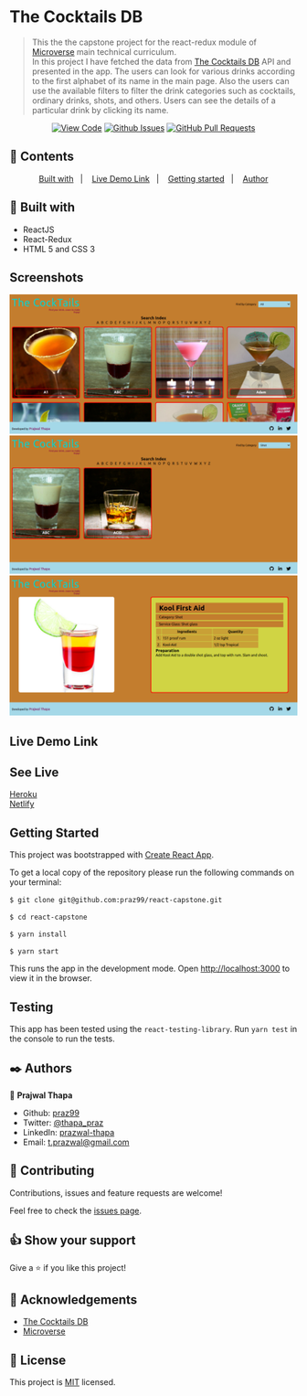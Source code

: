 # The Cocktails DB

>This the the capstone project for the react-redux module of [Microverse](https://www.microverse.org/) main technical curriculum.  
>In this project I have fetched the data from [The Cocktails DB](https://www.thecocktaildb.com/) API and presented in the app.
>The users can look for various drinks according to the first alphabet of its name in the main page. Also the users can use the available filters to filter the drink categories such as cocktails, ordinary drinks, shots, and others.
>Users can see the details of a particular drink by clicking its name.
<div align="center">

[![View Code](https://img.shields.io/badge/View%20-Code-green)](https://github.com/praz99/react-capstone)
[![Github Issues](https://img.shields.io/badge/GitHub-Issues-orange)](https://github.com/praz99/react-capstone/issues)
[![GitHub Pull Requests](https://img.shields.io/badge/GitHub-Pull%20Requests-blue)](https://github.com/praz99/react-capstone/pulls)

</div>

## 📝 Contents

<p align="center">
<a href="#with">Built with</a>&nbsp;&nbsp;&nbsp;|&nbsp;&nbsp;&nbsp;
<a href="#ll">Live Demo Link</a>&nbsp;&nbsp;&nbsp;|&nbsp;&nbsp;&nbsp;
<a href="#gs">Getting started</a>&nbsp;&nbsp;&nbsp;|&nbsp;&nbsp;&nbsp;
<a href="#author">Author</a>
</p>

## 🔧 Built with<a name = "with"></a>
- ReactJS
- React-Redux
- HTML 5 and CSS 3

## Screenshots

![screenshot](src/images/main_page.png)
![screenshot](src/images/category-shot.png)
![screenshot](src/images/detail.png)

## Live Demo Link <a name = "ll"></a>

## See Live
[Heroku](https://praz-cocktailsdb.herokuapp.com/)   
[Netlify](https://thecocktails-praz.netlify.app/)


## Getting Started <a name = "gs"></a>

This project was bootstrapped with [Create React App](https://github.com/facebook/create-react-app).

To get a local copy of the repository please run the following commands on your terminal:

```
$ git clone git@github.com:praz99/react-capstone.git
```
```
$ cd react-capstone
```

```
$ yarn install
```
```
$ yarn start
```

This runs the app in the development mode.
Open [http://localhost:3000](http://localhost:3000) to view it in the browser.

## Testing
This app has been tested using the ```react-testing-library```.
Run ```yarn test``` in the console to run the tests.

## ✒️  Authors <a name = "author"></a>

👤 **Prajwal Thapa**

- Github: [praz99](https://github.com/praz99)
- Twitter: [@thapa_praz](https://twitter.com/thapa_praz)
- LinkedIn: [prazwal-thapa](https://linkedin.com/in/prazwal-thapa)
- Email: t.prazwal@gmail.com

## 🤝 Contributing

Contributions, issues and feature requests are welcome!

Feel free to check the [issues page](https://github.com/praz99/react-capstone/issues).


## 👍 Show your support

Give a ⭐️ if you like this project!

## :clap: Acknowledgements
- [The Cocktails DB](https://www.thecocktaildb.com/)
- [Microverse](https://www.microverse.org/)

## 📝 License

This project is [MIT](./LICENSE) licensed.
